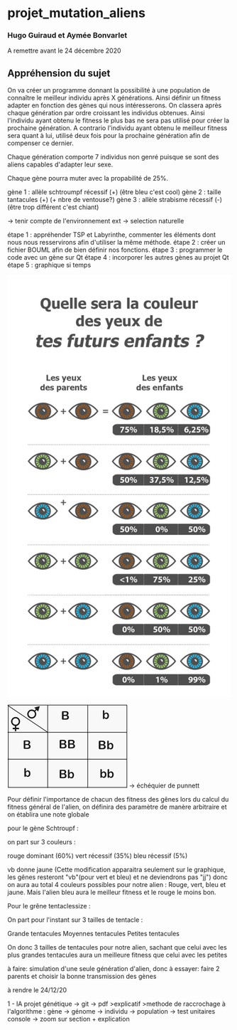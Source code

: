 # projet_mutation_aliens
### Hugo Guiraud et Aymée Bonvarlet
A remettre avant le 24 décembre 2020
## Appréhension du sujet 

On va créer un programme donnant la possibilité à une population de connaître le meilleur individu après X générations. Ainsi définir un fitness adapter en fonction des gènes qui nous intéresserons. 
On classera après chaque génération par ordre croissant les individus obtenues. 
Ainsi l'individu ayant obtenu le fitness le plus bas ne sera pas utilisé pour créer la prochaine génération. A contrario l'individu ayant obtenu le meilleur fitness sera quant à lui, utilisé deux fois pour la prochaine génération afin de compenser ce dernier. 

Chaque génération comporte 7 individus non genré puisque se sont des aliens capables d'adapter leur sexe.

Chaque gène pourra muter avec la propabilité de 25%.

gène 1 : allèle schtroumpf récessif (+) (être bleu c'est cool)
gène 2 : taille tantacules (+) (+ nbre de ventouse?)
gène 3 : allèle strabisme récessif (-) (être trop différent c'est chiant)

-> tenir compte de l'environnement ext
-> selection naturelle

étape 1 : appréhender TSP et Labyrinthe, commenter les éléments dont nous nous resservirons afin d'utiliser la même méthode.
étape 2 : créer un fichier BOUML afin de bien définir nos fonctions.
étape 3 :  programmer le code avec un gène sur Qt
étape 4 :  incorporer les autres gènes au projet Qt
étape 5 : graphique si temps

![Screenshot](colors_pourcents.jpg) 

![Screenshot](echequier_punett.png) 
-> échéquier de punnett



Pour définir l'importance de chacun des fitness des gênes lors du calcul du fitness général de l'alien, on définira des paramètre de manère arbitraire et on établira une note globale

pour le gène Schtroupf :

on part sur 3 couleurs :

rouge dominant (60%)
vert récessif (35%)
bleu récessif (5%)

vb donne jaune (Cette modification apparaitra seulement sur le graphique, les gênes resteront "vb"(pour vert et bleu) et ne deviendrons pas "jj")
donc on aura au total 4 couleurs possibles pour notre alien : Rouge, vert, bleu et jaune. Mais l'alien bleu aura le meilleur fitness et le rouge le moins bon.

Pour le grêne tentaclessize :

On part pour l'instant sur 3 tailles de tentacle : 

Grande tentacules 
Moyennes tentacules
Petites tentacules

On donc 3 tailles de tentacules pour notre alien, sachant que celui avec les plus grandes tentacules aura un meilleure fitness que celui avec les petites

à faire: simulation d'une seule génération d'alien, donc à essayer: faire 2 parents et choisir la bonne transmission des gènes

à rendre le 24/12/20

1 -  IA projet génétique
    -> git
    -> pdf 
    >explicatif 
    >methode de raccrochage à l'algorithme : gène -> génome -> individu -> population -> test unitaires
    console -> zoom sur section +  explication 
